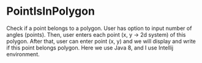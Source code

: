 # PointIsInPolygon
 Check if a point belongs to a polygon.
 User has option to input number of angles (points). Then, user enters each point (x, y -> 2d system) of this polygon. 
 After that, user can enter point (x, y) and we will display and write if this point belongs polygon.
Here we use Java 8,  and I use Intellij environment.
